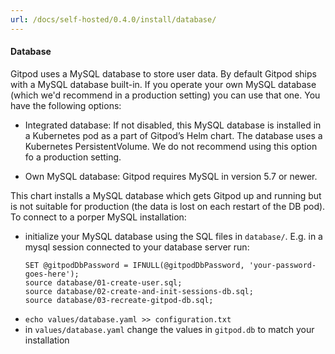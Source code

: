 ```yaml
---
url: /docs/self-hosted/0.4.0/install/database/
---
```



#### Database
Gitpod uses a MySQL database to store user data. By default Gitpod ships with a MySQL database built-in. If you operate your own MySQL database (which we'd recommend in a production setting) you can use that one. You have the following options:

* Integrated database: If not disabled, this MySQL database is installed in a Kubernetes pod as a part of Gitpod’s Helm chart.
The database uses a Kubernetes PersistentVolume. We do not recommend using this option fo a production setting.

* Own MySQL database: Gitpod requires MySQL in version 5.7 or newer.

This chart installs a MySQL database which gets Gitpod up and running but is not suitable for production (the data is lost on each restart of the DB pod). To connect to a porper MySQL installation:
   - initialize your MySQL database using the SQL files in `database/`. E.g. in a mysql session connected to your database server run:
     ```
     SET @gitpodDbPassword = IFNULL(@gitpodDbPassword, 'your-password-goes-here');
     source database/01-create-user.sql;
     source database/02-create-and-init-sessions-db.sql;
     source database/03-recreate-gitpod-db.sql;
     ```
   - `echo values/database.yaml >> configuration.txt`
   - in `values/database.yaml` change the values in `gitpod.db` to match your installation

